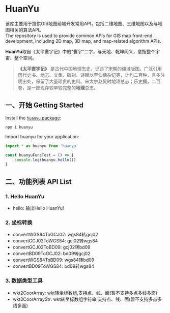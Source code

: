 # HuanYu
该库主要用于提供GIS地图前端开发常用API，包括二维地图、三维地图以及与地图相关的算法API。  
The repository is used to provide common APIs for GIS map front-end development, including 2D map, 3D map, and map-related algorithm APIs.  

**HuanYu**取自《太平寰宇记》中的“寰宇”二字，与天地、乾坤同义，意指整个宇宙、整个空间。
> **《太平寰宇记》** 是古代中国地理志史，记述了宋朝的疆域版图。广泛引用历代史书、地志、文集、碑刻、诗赋以至仙佛杂记等，计约二百种，且多注明出处，保留了大量珍贵的史料。宋太宗赵炅时地理总志；乐史撰，二百卷，是一部现存较早较完整的**地理**总志。  


## 一、开始 Getting Started
Install the [`huanyu` package](https://www.npmjs.com/package/huanyu):

```
npm i huanyu
```

Import huanyu for your application:
```js
import * as huanyu from 'huanyu'

const huanyuFuncTest = () => {
    console.log(huanyu.hello())
}
```

## 二、功能列表 API List
### 1. Hello HuanYu
- hello: 输出Hello HuanYu!
### 2. 坐标转换
- convertWGS84ToGCJ02: wgs84转gcj02
- convertGCJ02ToWGS84: gcj02转wgs84
- convertGCJ02ToBD09: gcj02转bd09
- convertBD09ToGCJ02: bd09转gcj02
- convertWGS84ToBD09: wgs84转bd09
- convertBD09ToWGS84: bd09转wgs84
### 3. 数据类型工具
- wkt2CoorArray: wkt转坐标数组,支持点、线、面(暂不支持多点多线多面)
- wkt2CoorArrayStr: wkt转坐标数组字符串,支持点、线、面(暂不支持多点多线多面)

